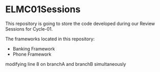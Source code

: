 # ELMC01Sessions
This repository is going to store the code developed during our Review Sessions for Cycle-01.

The frameworks located in this repository:
- Banking Framework
- Phone Framework

modifying line 8 on branchA and branchB simultaneously

